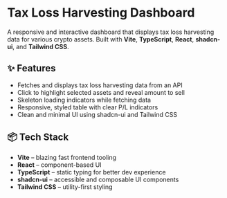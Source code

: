 # Tax Loss Harvesting Dashboard

A responsive and interactive dashboard that displays tax loss harvesting data for various crypto assets. Built with **Vite**, **TypeScript**, **React**, **shadcn-ui**, and **Tailwind CSS**.

## ✨ Features

- Fetches and displays tax loss harvesting data from an API
- Click to highlight selected assets and reveal amount to sell
- Skeleton loading indicators while fetching data
- Responsive, styled table with clear P/L indicators
- Clean and minimal UI using shadcn-ui and Tailwind CSS

## 📦 Tech Stack

- **Vite** – blazing fast frontend tooling
- **React** – component-based UI
- **TypeScript** – static typing for better dev experience
- **shadcn-ui** – accessible and composable UI components
- **Tailwind CSS** – utility-first styling



